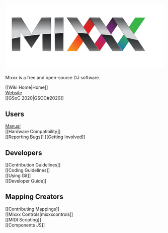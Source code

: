 ![Mixxx Wiki](https://github.com/mixxxdj/mixxx/blob/master/res/images/mixxx_logo.svg)
--
Mixxx is a free and open-source DJ software.

[[Wiki Home|Home]]  
[Website](https://mixxx.org)  
[[GSoC 2020|GSOC#2020]]

Users
-----

[Manual](http://mixxx.org/manual/)  
[[Hardware Compatibility]]  
[[Reporting Bugs]]
[[Getting Involved]]  

Developers
-----

[[Contribution Guidelines]]  
[[Coding Guidelines]]  
[[Using Git]]  
[[Developer Guide]]  

Mapping Creators
-----
[[Contributing Mappings]]  
[[Mixxx Controls|mixxxcontrols]]  
[[MIDI Scripting]]  
[[Components JS]]
